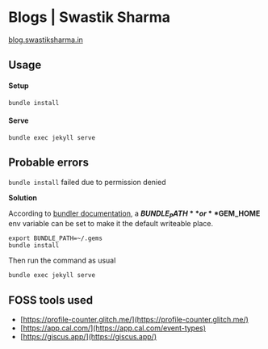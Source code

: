 # Blogs | Swastik Sharma


[blog.swastiksharma.in](https://blog.swastiksharma.in)

## Usage

#### Setup

```console
bundle install
```

#### Serve

```console
bundle exec jekyll serve
```

## Probable errors

`bundle install` failed due to permission denied

**Solution**

According to [bundler documentation](), a **$BUNDLE_PATH** or **$GEM_HOME** env variable can be set to make it the default writeable place.

```console
export BUNDLE_PATH=~/.gems
bundle install
```

Then run the command as usual

```console
bundle exec jekyll serve
```

## FOSS tools used

- [https://profile-counter.glitch.me/](https://profile-counter.glitch.me/)
- [https://app.cal.com/](https://app.cal.com/event-types)
- [https://giscus.app/](https://giscus.app/)
